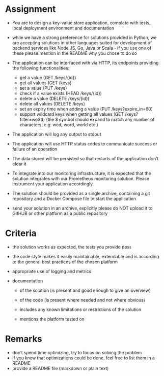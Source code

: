 Assignment 
==========

* You are to design a key-value store application, complete with tests, local deployment environment and documentation 

* while we have a strong preference for solutions provided in Python, we are accepting solutions in other languages suited for development of backend services like Node.JS, Go, Java or Scala - if you use one of these please mention in the README why you chose to do so 

* The application can be interfaced with via HTTP, its endpoints providing the following functionalities: 

    * get a value (GET /keys/{id}) 
    * get all values (GET /keys) 
    * set a value (PUT /keys) 
    * check if a value exists (HEAD /keys/{id}) 
    * delete a value (DELETE /keys/{id}) 
    * delete all values (DELETE /keys) 
    * set an expiry time when adding a value (PUT /keys?expire_in=60) 
    * support wildcard keys when getting all values (GET /keys?filter=wo$d) (the $ symbol should expand to match any number of characters, e.g: wod, word, world etc.) 

* The application will log any output to stdout 

* The application will use HTTP status codes to communicate success or failure of an operation 

* The data stored will be persisted so that restarts of the application don’t clear it 

* To integrate into our monitoring infrastructure, it is expected that the solution integrates with our Prometheus monitoring solution. Please instrument your application accordingly. 

* The solution should be provided as a single archive, containing a git repository and a Docker Compose file to start the application 

* send your solution in an archive, explicitly please do NOT upload it to GitHUB or other platform as a public repository 

Criteria 
========

* the solution works as expected, the tests you provide pass 

* the code style makes it easily maintainable, extendable and is according to the general best practices of the chosen platform 

* appropriate use of logging and metrics 

* documentation 

    * of the solution (is present and good enough to give an overview) 

    * of the code (is present where needed and not where obvious) 
    
    * includes any known limitations or restrictions of the solution 

    * mentions the platform tested on 

Remarks 
=======

* don’t spend time optimizing, try to focus on solving the problem 
* if you know that optimizations could be done, feel free to list them in a README 
* provide a README file (markdown or plain text) 
